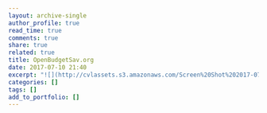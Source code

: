 ```yaml
---
layout: archive-single
author_profile: true
read_time: true
comments: true
share: true
related: true
title: OpenBudgetSav.org
date: 2017-07-10 21:40
excerpt: "![](http://cvlassets.s3.amazonaws.com/Screen%20Shot%202017-07-10%20at%209.41.17%20PM.png)"
categories: []
tags: []
add_to_portfolio: []
---
```

